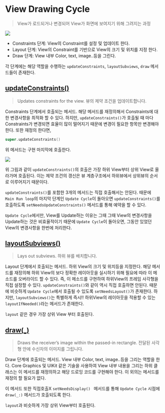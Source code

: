 # View Drawing Cycle
> View가 로드되거나 변경되어 View가 화면에 보여지기 위해 그려지는 과정

![](https://i.imgur.com/V8bxlqs.png)

- Constraints 단계: View의 Constraint를 설정 및 업데이트 한다.
- Layout 단계: View의 Constraint를 기반으로 View의 크기 및 위치를 지정 한다.
- Draw 단계: View 내부 Color, text, image..등을 그린다.

각 단계에는 해당 역할을 수행하는 `updateConstraints`, `layoutSubviews`, `draw`  메서드들이 존재한다.

## [updateConstraints()](https://developer.apple.com/documentation/uikit/uiview/1622512-updateconstraints)
> Updates constraints for the view.
> 뷰의 제약 조건을 업데이트합니다.

Constraints 단계에서 호출되는 메서드.
해당 메서드를 재정의해서 Constraints에 대한 변경사항을 최적화 할 수 있다. 하지만, `updateConstraints()`가 호출될 때 마다 Constraints가 변경되면 효율이 많이 떨어지기 때문에 변경이 필요한 항목만 변경해야 한다. 또한 재정의 한다면, 

```swift
super.updateConstraints()
```

위 메서드는 구현 마지막에 호출한다.


![](https://i.imgur.com/ytsqa92.jpg)

위 그림과 같이 `updateConstraints()`의 호출은 가장 하위 View부터 상위 View로 올라가며 호출된다. 이는 제약 조건의 갱신은 뷰 계층구조에서 하위뷰에서 상위뷰의 순서로 이루어지기 때문이다.

`updateConstraints()`를 포함한 3개의 메서드는 직접 호출해서는 안된다. 때문에 `Main Run loop`의 마지막 단계인 `Update Cycle`이 돌아오면 `updateConstraints()`를 호출하도록 `setNeedsUpdateConstraints()` 메서드를 통해 예약을 할 수 있다. 

`Update Cycle`에서만, View를 Update하는 이유는 그때 그때 View의 변경사항을 Update하는 것은 비효율적이기 때문에 `Update Cycle`이 돌아오면, 그동안 있었던 View의 변경사항을 한번에 처리한다.

## [layoutSubviews()](https://developer.apple.com/documentation/uikit/uiview/1622482-layoutsubviews)
> Lays out subviews.
> 하위 뷰를 배치합니다.

Layout 단계에서 호출되는 메서드.
하위 View의 크기 및 위치등을 지정한다.
해당 메서드를 재정의해 하위 View의 보다 정확한 레이아웃을 실시하기 위해 필요에 따라 이 메소드를 오버라이드 할 수 있다. 즉, 이 메소드를 구현하여 하위View의 프레임 사각형을 직접 설정할 수 있다. `updateConstraints()`와 같이 역시 직접 호출하면 안된다. 때문에 비슷하게 `Update Cycle`에서 호출될 수 있도록 `setNeedsLayout()`가 존재한다. 하지만, `layoutSubviews()`는 특별하게 즉시!! 하위View의 레이아웃을 적용할 수 있는 `layoutIfNeeded()`라는 메서드가 존재한다.

`layout` 같은 경우 가장 상위 View 부터 호출된다.

## [draw(_)](https://developer.apple.com/documentation/uikit/uiview/1622529-draw)
> Draws the receiver’s image within the passed-in rectangle.
> 전달된 사각형 안에 수신자의 이미지를 그립니다.

Draw 단계에 호출되는 메서드.
View 내부 Color, text, image..등을 그리는 역할을 한다.
Core Graphics 및 UIKit 같은 기술을 사용하여 View 내부 내용을 그리는 하위 클래스는 이 메서드를 재정의하고 해당 드로잉 코드를 구현해야 한다. 이 외의는 메서드를 재정의 할 필요가 없다. 

이 메서드 또한 직접호출X
`setNeedsDisplay() ` 메서드를 통해 `Update Cycle` 시점에 `draw(_:)` 메서드가 호출되도록 한다.

`layout`과 비슷하게 가장 상위 View부터 호출된다.
